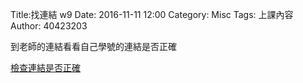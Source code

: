 Title:找連結 w9
Date: 2016-11-11 12:00
Category: Misc
Tags: 上課內容
Author: 40423203

到老師的連結看看自己學號的連結是否正確

<h><a href="http://mde.tw/2016fallcadp/blog/2016fall-ji-jie-she-ji-zhu-ti-jiao-xue.html">檢查連結是否正確</a></h>